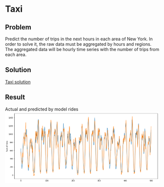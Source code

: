 # Taxi
## Problem
Predict the number of trips in the next hours in each area of New York. In order to solve it, the raw data must be aggregated by hours and regions. The aggregated data will be hourly time series with the number of trips from each area.

## Solution
[Taxi solution](Taxi.html)

## Result
Actual and predicted by model rides
![](result.png)
